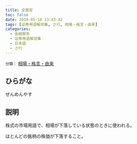 ```yaml
---
title: 全面安
toc: false
date: 2018-05-18 13:43:42
tags: [证券用语解说集, さ行, 相場・格言・由来]
categories:
  - 金融服务
  - 证券用语解说集
  - 日本語
  - さ行
---
```


`分類：` [相場・格言・由来](/tags/相場・格言・由来/)

## ひらがな

ぜんめんやす

## 説明

株式の市場用語で、相場が下落している状態のときに使われる。

ほとんどの銘柄の株価が下落すること。
